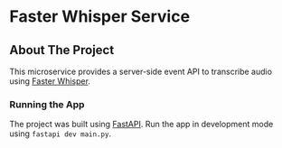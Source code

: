 # Faster Whisper Service

## About The Project
This microservice provides a server-side event API to transcribe audio using [Faster Whisper](https://github.com/SYSTRAN/faster-whisper/tree/master).

### Running the App
The project was built using [FastAPI](https://fastapi.tiangolo.com/). Run the app in development mode using `fastapi dev main.py`.